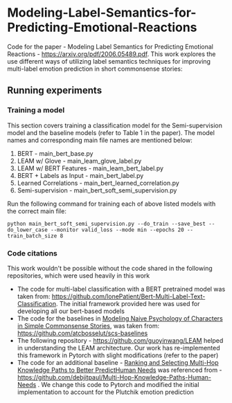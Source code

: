 
# Modeling-Label-Semantics-for-Predicting-Emotional-Reactions

Code for the paper - Modeling Label Semantics for Predicting Emotional Reactions - https://arxiv.org/pdf/2006.05489.pdf. This work explores the use different ways of utilizing label semantics techniques for improving multi-label emotion prediction in short commonsense stories:

## Running experiments
### Training a model

This section covers training a classification model for the Semi-supervision model and the baseline models (refer to Table 1 in the paper). The model names and corresponding main file names are mentioned below:
1. BERT - main_bert_base.py
2. LEAM w/ Glove - main_leam_glove_label.py
3. LEAM w/ BERT Features - main_leam_bert_label.py
4. BERT + Labels as Input - main_bert_label.py
5. Learned Correlations - main_bert_learned_correlation.py
6. Semi-supervision - main_bert_soft_semi_supervision.py

Run the following command for training each of above listed models with the correct main file:
```
python main_bert_soft_semi_supervision.py --do_train --save_best --do_lower_case --monitor valid_loss --mode min --epochs 20 --train_batch_size 8
```
### Code citations
This work wouldn't be possible without the code shared in the following repositories, which were used heavily in this work
* The code for multi-label classification with a BERT pretrained model was taken from:
https://github.com/lonePatient/Bert-Multi-Label-Text-Classification. The initial framework provided here was used for developing all our bert-based models
* The code for the baselines in [Modeling Naive Psychology of Characters in Simple Commonsense Stories](https://uwnlp.github.io/storycommonsense/), was taken from:
https://github.com/atcbosselut/scs-baselines
* The following repository - https://github.com/guoyinwang/LEAM helped in understanding the LEAM architecture. Our work has re-implemented this framework in Pytorch with slight modifications (refer to the paper)
* The code for an additional baseline - [Ranking and Selecting Multi-Hop Knowledge Paths to Better PredictHuman Needs](https://www.aclweb.org/anthology/N19-1368.pdf) was referenced from - https://github.com/debjitpaul/Multi-Hop-Knowledge-Paths-Human-Needs . We change this code to Pytorch and modified the initial implementation to account for the Plutchik emotion prediction
